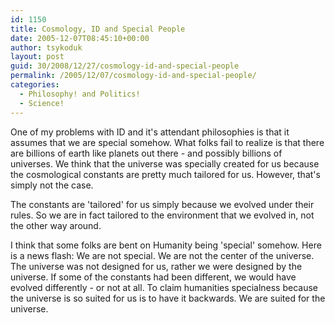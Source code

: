 ```yaml
---
id: 1150
title: Cosmology, ID and Special People
date: 2005-12-07T08:45:10+00:00
author: tsykoduk
layout: post
guid: 30/2008/12/27/cosmology-id-and-special-people
permalink: /2005/12/07/cosmology-id-and-special-people/
categories:
  - Philosophy! and Politics!
  - Science!
---
```

One of my problems with ID and it's attendant philosophies is that it assumes that we are special somehow. What folks fail to realize is that there are billions of earth like planets out there - and possibly billions of universes. We think that the universe was specially created for us because the cosmological constants are pretty much tailored for us. However, that's simply not the case.


The constants are 'tailored' for us simply because we evolved under their rules. So we are in fact tailored to the environment that we evolved in, not the other way around.


I think that some folks are bent on Humanity being 'special' somehow. Here is a news flash: We are not special. We are not the center of the universe. The universe was not designed for us, rather we were designed by the universe. If some of the constants had been different, we would have evolved differently - or not at all. To claim humanities specialness because the universe is so suited for us is to have it backwards. We are suited for the universe.